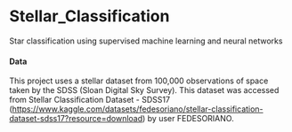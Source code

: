 # Stellar_Classification
Star classification using supervised machine learning and neural networks


#### Data 
This project uses a stellar dataset from 100,000 observations of space taken by the SDSS (Sloan Digital Sky Survey). This dataset was accessed from Stellar Classification Dataset - SDSS17 (https://www.kaggle.com/datasets/fedesoriano/stellar-classification-dataset-sdss17?resource=download) by user FEDESORIANO.
